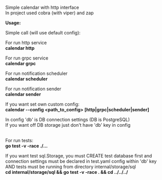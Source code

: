 Simple calendar with http interface <br>
In project used cobra (with viper) and zap <br>

**Usage:** <br>

Simple call (will use default config): <br>

For run http service <br>
**calendar http** <br>

For run grpc service <br>
**calendar grpc** <br>

For run notification scheduler <br>
**calendar scheduler** <br>

For run notification sender <br>
**calendar sender** <br>

If you want set own custom config: <br>
**calendar --config <path_to_config> [http|grpc|scheduler|sender]** <br>

In config 'db' is DB connection settings (DB is PostgreSQL)<br>
If you want off DB storage just don't have 'db' key in config <br><br>

For run tests:<br>
**go test -v -race ./...**

If you want test sql.Storage, you must CREATE test database first and connection settings must be declared in test.yaml config within 'db' key AND tests must be running from directory internal/storage/sql<br>
**cd internal/storage/sql && go test -v -race . && cd ../../../**
